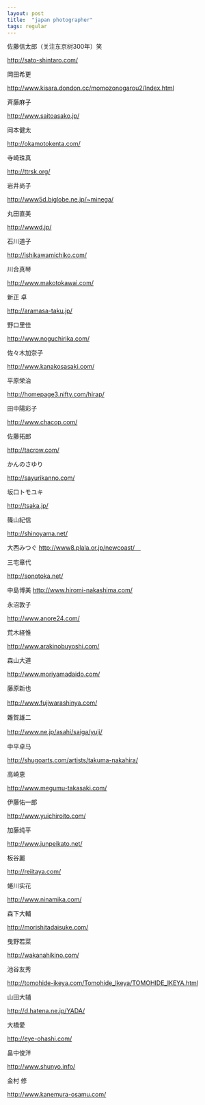 ```yaml
---
layout: post
title:  "japan photographer"
tags: regular
---
```


佐藤信太郎（关注东京树300年）笑

http://sato-shintaro.com/

 

 

岡田希更

http://www.kisara.dondon.cc/momozonogarou2/Index.html

 

斉藤麻子

http://www.saitoasako.jp/

 

岡本健太

http://okamotokenta.com/

 

寺崎珠真

http://ttrsk.org/

 

岩井尚子

http://www5d.biglobe.ne.jp/~minega/

 

丸田直美

http://wwwd.jp/    

 

石川道子

http://ishikawamichiko.com/

 

川合真琴

http://www.makotokawai.com/

 

新正 卓

http://aramasa-taku.jp/

 

野口里佳

http://www.noguchirika.com/

 

佐々木加奈子

http://www.kanakosasaki.com/

 

平原栄治

http://homepage3.nifty.com/hirap/

 

田中陽彩子

http://www.chacop.com/

 

佐藤拓郎

http://tacrow.com/

 

かんのさゆり

http://sayurikanno.com/

 

坂口トモユキ 
　

http://tsaka.jp/

 


篠山紀信 
　

http://shinoyama.net/


大西みつぐ 
http://www8.plala.or.jp/newcoast/　 

 

三宅章代 

http://sonotoka.net/

 


中島博美 
http://www.hiromi-nakashima.com/

 

 

永沼敦子  

 http://www.anore24.com/

 

 

荒木経惟 

http://www.arakinobuyoshi.com/

 

森山大道 

 http://www.moriyamadaido.com/

 


藤原新也 

http://www.fujiwarashinya.com/
　 

 

雜賀雄二 

http://www.ne.jp/asahi/saiga/yuji/
　

 

中平卓马

http://shugoarts.com/artists/takuma-nakahira/


 

高崎恵

http://www.megumu-takasaki.com/

 

伊藤佑一郎

http://www.yuichiroito.com/

 

加藤纯平

http://www.junpeikato.net/

 

板谷麗

http://reiitaya.com/

 

蜷川实花

http://www.ninamika.com/

 

森下大輔

http://morishitadaisuke.com/

 

 曳野若菜

http://wakanahikino.com/

 

池谷友秀

 http://tomohide-ikeya.com/Tomohide_Ikeya/TOMOHIDE_IKEYA.html

 

山田大辅

http://d.hatena.ne.jp/YADA/

 

大橋愛

http://eye-ohashi.com/

 

畠中俊洋

http://www.shunyo.info/

 

金村  修

http://www.kanemura-osamu.com/

